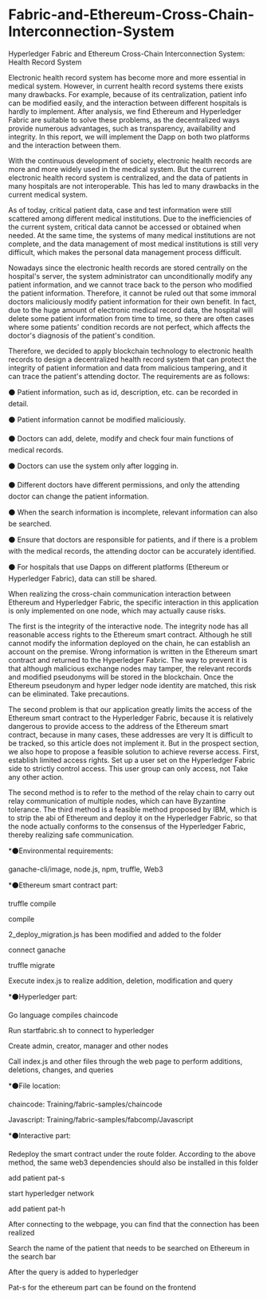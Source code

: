 # Fabric-and-Ethereum-Cross-Chain-Interconnection-System
Hyperledger Fabric and Ethereum Cross-Chain Interconnection System: Health Record System

Electronic health record system has become more and more essential in medical system. 
However, in current health record systems there exists many drawbacks. For example, because 
of its centralization, patient info can be modified easily, and the interaction between different 
hospitals is hardly to implement. After analysis, we find Ethereum and Hyperledger Fabric are 
suitable to solve these problems, as the decentralized ways provide numerous advantages, such 
as transparency, availability and integrity. In this report, we will implement the Dapp on both 
two platforms and the interaction between them.

With the continuous development of society, electronic health records are more and more 
widely used in the medical system. But the current electronic health record system is centralized, 
and the data of patients in many hospitals are not interoperable. This has led to many drawbacks 
in the current medical system.

As of today, critical patient data, case and test information were still scattered among 
different medical institutions. Due to the inefficiencies of the current system, critical data 
cannot be accessed or obtained when needed. At the same time, the systems of many medical 
institutions are not complete, and the data management of most medical institutions is still very 
difficult, which makes the personal data management process difficult.

Nowadays since the electronic health records are stored centrally on the hospital's server, 
the system administrator can unconditionally modify any patient information, and we cannot 
trace back to the person who modified the patient information. Therefore, it cannot be ruled out 
that some immoral doctors maliciously modify patient information for their own benefit. In fact, 
due to the huge amount of electronic medical record data, the hospital will delete some patient 
information from time to time, so there are often cases where some patients' condition records 
are not perfect, which affects the doctor's diagnosis of the patient's condition.

Therefore, we decided to apply blockchain technology to electronic health records to 
design a decentralized health record system that can protect the integrity of patient information 
and data from malicious tampering, and it can trace the patient's attending doctor. The 
requirements are as follows:

⚫ Patient information, such as id, description, etc. can be recorded in detail.

⚫ Patient information cannot be modified maliciously.

⚫ Doctors can add, delete, modify and check four main functions of medical records.

⚫ Doctors can use the system only after logging in.

⚫ Different doctors have different permissions, and only the attending doctor can change 
the patient information.

⚫ When the search information is incomplete, relevant information can also be searched.

⚫ Ensure that doctors are responsible for patients, and if there is a problem with the 
medical records, the attending doctor can be accurately identified.

⚫ For hospitals that use Dapps on different platforms (Ethereum or Hyperledger Fabric), 
data can still be shared.


When realizing the cross-chain communication interaction between Ethereum and 
Hyperledger Fabric, the specific interaction in this application is only implemented on one node, 
which may actually cause risks. 

The first is the integrity of the interactive node. The integrity 
node has all reasonable access rights to the Ethereum smart contract. Although he still cannot 
modify the information deployed on the chain, he can establish an account on the premise. 
Wrong information is written in the Ethereum smart contract and returned to the Hyperledger 
Fabric. The way to prevent it is that although malicious exchange nodes may tamper, the 
relevant records and modified pseudonyms will be stored in the blockchain. Once the Ethereum 
pseudonym and hyper ledger node identity are matched, this risk can be eliminated. Take 
precautions.

The second problem is that our application greatly limits the access of the Ethereum smart 
contract to the Hyperledger Fabric, because it is relatively dangerous to provide access to the 
address of the Ethereum smart contract, because in many cases, these addresses are very It is 
difficult to be tracked, so this article does not implement it. But in the prospect section, we also 
hope to propose a feasible solution to achieve reverse access. First, establish limited access 
rights. Set up a user set on the Hyperledger Fabric side to strictly control access. This user group 
can only access, not Take any other action. 

The second method is to refer to the method of the 
relay chain to carry out relay communication of multiple nodes, which can have Byzantine 
tolerance. The third method is a feasible method proposed by IBM, which is to strip the abi of 
Ethereum and deploy it on the Hyperledger Fabric, so that the node actually conforms to the 
consensus of the Hyperledger Fabric, thereby realizing safe communication.


*⚫Environmental requirements:

ganache-cli/image, node.js, npm, truffle, Web3

*⚫Ethereum smart contract part:

truffle compile

compile

2_deploy_migration.js has been modified and added to the folder

connect ganache

truffle migrate

Execute index.js to realize addition, deletion, modification and query

*⚫Hyperledger part:

Go language compiles chaincode

Run startfabric.sh to connect to hyperledger

Create admin, creator, manager and other nodes

Call index.js and other files through the web page to perform additions, deletions, changes, and queries

*⚫File location:

chaincode:
Training/fabric-samples/chaincode

Javascript:
Training/fabric-samples/fabcomp/Javascript

*⚫Interactive part:

Redeploy the smart contract under the route folder. According to the above method, the same web3 dependencies should also be installed in this folder

add patient pat-s

start hyperledger network

add patient pat-h

After connecting to the webpage, you can find that the connection has been realized

Search the name of the patient that needs to be searched on Ethereum in the search bar

After the query is added to hyperledger

Pat-s for the ethereum part can be found on the frontend
